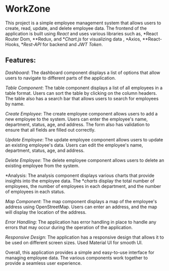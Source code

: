 # WorkZone

This project is a simple employee management system that allows users to create, read, update, and delete employee data. The frontend of the application is built using *React* and uses various libraries such as, *React Router Dom, **Redux, and **Chart.js* for visualizing data , *Axios, **React-Hooks, **Rest-API* for backend and *JWT Token*.

## Features:

*Dashboard*: The dashboard component displays a list of options that allow users to navigate to different parts of the application.

*Table Component*: The table component displays a list of all employees in a table format. Users can sort the table by clicking on the column headers. The table also has a search bar that allows users to search for employees by name.

*Create Employee*: The create employee component allows users to add a new employee to the system. Users can enter the employee's name, department, status, age, and address. The form also has validation to ensure that all fields are filled out correctly.

*Update Employee*: The update employee component allows users to update an existing employee's data. Users can edit the employee's name, department, status, age, and address.

*Delete Employee*: The delete employee component allows users to delete an existing employee from the system.

*Analysis: The analysis component displays various charts that provide insights into the employee data. The **charts* display the total number of employees, the number of employees in each department, and the number of employees in each status.

*Map Component*: The map component displays a map of the employee's address using OpenStreetMap. Users can enter an address, and the map will display the location of the address.

*Error Handling*: The application has error handling in place to handle any errors that may occur during the operation of the application.

*Responsive Design*: The application has a responsive design that allows it to be used on different screen sizes. Used Material UI for smooth UI.

Overall, this application provides a simple and easy-to-use interface for managing employee data. The various components work together to provide a seamless user experience.